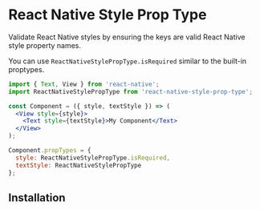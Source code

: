 # React Native Style Prop Type

Validate React Native styles by ensuring the keys are valid React Native style property names.

You can use `ReactNativeStylePropType.isRequired` similar to the built-in proptypes.

```jsx
import { Text, View } from 'react-native';
import ReactNativeStylePropType from 'react-native-style-prop-type';

const Component = ({ style, textStyle }) => (
  <View style={style}>
    <Text style={textStyle}>My Component</Text>
  </View>
);

Component.propTypes = {
  style: ReactNativeStylePropType.isRequired,
  textStyle: ReactNativeStylePropType
};
```

## Installation
